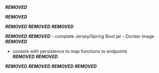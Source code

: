 
***REMOVED***

***REMOVED***

***REMOVED***
***REMOVED***
***REMOVED***

***REMOVED***
***REMOVED***
    - complete Jersey/Spring Boot jar
    - Docker image
***REMOVED***
- console with persistence to map functions to endpoints    
***REMOVED***
***REMOVED***

***REMOVED***
***REMOVED***
***REMOVED***
***REMOVED***

  
  
  